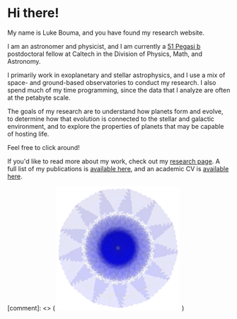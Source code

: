 # Hi there!

My name is Luke Bouma, and you have found my research website.

I am an astronomer and physicist, and I am currently a [51 Pegasi
b](https://www.hsfoundation.org/fellow/luke-bouma-ph-d-candidate/) postdoctoral
fellow at Caltech in the Division of Physics, Math, and Astronomy. 

I primarily work in exoplanetary and stellar astrophysics, and I use a mix of
space- and ground-based observatories to conduct my research.
I also spend much of my time programming, since the data that I analyze are
often at the petabyte scale.

The goals of my research are to understand how planets form and evolve,
to determine how that evolution is connected to the stellar and galactic environment,
and to explore the properties of planets that may be capable of hosting life.

Feel free to click around!

If you'd like to read more about my work, check out my [research
page](http://lgbouma.com/research/).  A full list of my publications is
[available
here](https://ui.adsabs.harvard.edu/public-libraries/uXPWdyI2RH2T-Sv0rcwUwA),
and an academic CV is [available here](/pdfs/LukeBouma_CV_Jul_2023.pdf).

[comment]: <> ( ![nifty](/images/nifty.png) )
